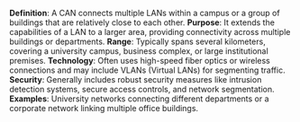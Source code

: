 **Definition**: A CAN connects multiple LANs within a campus or a group of buildings that are relatively close to each other.
**Purpose**: It extends the capabilities of a LAN to a larger area, providing connectivity across multiple buildings or departments.
**Range**: Typically spans several kilometers, covering a university campus, business complex, or large institutional premises.
**Technology**: Often uses high-speed fiber optics or wireless connections and may include VLANs (Virtual LANs) for segmenting traffic.
**Security**: Generally includes robust security measures like intrusion detection systems, secure access controls, and network segmentation.
**Examples**: University networks connecting different departments or a corporate network linking multiple office buildings.
